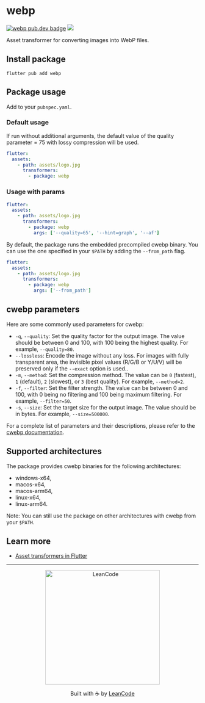 # webp

[![webp pub.dev badge][pub-badge]][pub-badge-link]
[![][build-badge]][build-badge-link]

Asset transformer for converting images into WebP files.

## Install package

```
flutter pub add webp
```

## Package usage

Add to your `pubspec.yaml`.

### Default usage

If run without additional arguments, the default value of the quality parameter = 75 with lossy compression will be used.

```yaml
flutter:
  assets:
    - path: assets/logo.jpg
      transformers:
        - package: webp
```

### Usage with params

```yaml
flutter:
  assets:
    - path: assets/logo.jpg
      transformers:
        - package: webp
          args: ['--quality=65', '--hint=graph', '--af']
```

By default, the package runs the embedded precompiled cwebp binary. You can use the one specified in your `$PATH` by adding the `--from_path` flag.

```yaml
flutter:
  assets:
    - path: assets/logo.jpg
      transformers:
        - package: webp
          args: ['--from_path']
```

## cwebp parameters

Here are some commonly used parameters for cwebp:

- `-q`, `--quality`: Set the quality factor for the output image. The value should be between 0 and 100, with 100 being the highest quality. For example, `--quality=80`.
- `--lossless`: Encode the image without any loss. For images with fully transparent area, the invisible pixel values (R/G/B or Y/U/V) will be preserved only if the `--exact` option is used..
- `-m`, `--method`: Set the compression method. The value can be `0` (fastest), `1` (default), `2` (slowest), or `3` (best quality). For example, `--method=2`.
- `-f`, `--filter`: Set the filter strength. The value can be between 0 and 100, with 0 being no filtering and 100 being maximum filtering. For example, `--filter=50`.
- `-s`, `--size`: Set the target size for the output image. The value should be in bytes. For example, `--size=500000`.

For a complete list of parameters and their descriptions, please refer to the [cwebp documentation](https://developers.google.com/speed/webp/docs/cwebp).

## Supported architectures

The package provides cwebp binaries for the following architectures:
- windows-x64,
- macos-x64,
- macos-arm64,
- linux-x64,
- linux-arm64.

Note: You can still use the package on other architectures with cwebp from your `$PATH`.

## Learn more
- [Asset transformers in Flutter](https://docs.flutter.dev/ui/assets/asset-transformation)

---

<p align="center">
   <a href="https://leancode.co/?utm_source=readme&utm_medium=bloc_lens_package">
      <img alt="LeanCode" src="https://leancodepublic.blob.core.windows.net/public/wide.png" width="300"/>
   </a>
   <p align="center">
   Built with ☕️ by <a href="https://leancode.co/?utm_source=readme&utm_medium=bloc_lens_package">LeanCode</a>
   </p>
</p>

[pub-badge]: https://img.shields.io/pub/v/webp
[pub-badge-link]: https://pub.dev/packages/webp
[build-badge]: https://img.shields.io/github/actions/workflow/status/leancodepl/flutter_webp/check.yml
[build-badge-link]: https://github.com/leancodepl/flutter_webp/actions/workflows/check.yml